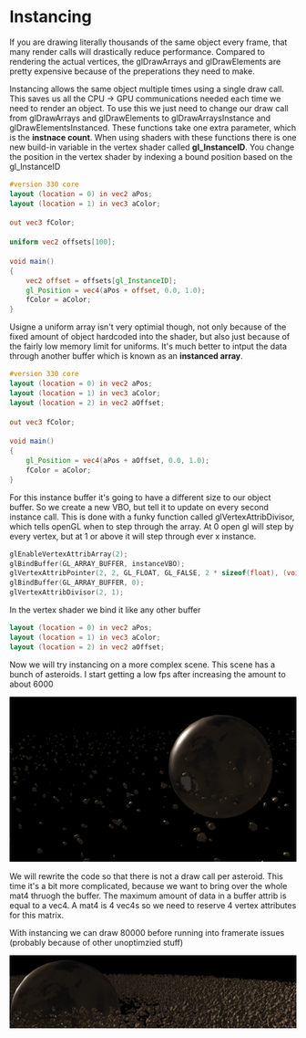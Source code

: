 # Instancing

If you are drawing literally thousands of the same object every frame, that many render calls will drastically reduce performance. Compared to rendering the actual vertices, the glDrawArrays and glDrawElements are pretty expensive because of the preperations they need to make. 

Instancing allows the same object multiple times using a single draw call. This saves us all the CPU -> GPU communications needed each time we need to render an object. To use this we just need to change our draw call from glDrawArrays and glDrawElements to glDrawArraysInstance and glDrawElementsInstanced. These functions take one extra parameter, which is the **instnace count**. When using shaders with these functions there is one new build-in variable in the vertex shader called **gl_InstanceID**. You change the position in the vertex shader by indexing a bound position based on the gl_InstanceID

```GLSL
#version 330 core
layout (location = 0) in vec2 aPos;
layout (location = 1) in vec3 aColor;

out vec3 fColor;

uniform vec2 offsets[100];

void main()
{
    vec2 offset = offsets[gl_InstanceID];
    gl_Position = vec4(aPos + offset, 0.0, 1.0);
    fColor = aColor;
}
```

Usigne a uniform array isn't very optimial though, not only because of the fixed amount of object hardcoded into the shader, but also just because of the fairly low memory limit for uniforms. 
It's much better to intput the data through another buffer which is known as an **instanced array**. 

```GLSL
#version 330 core
layout (location = 0) in vec2 aPos;
layout (location = 1) in vec3 aColor;
layout (location = 2) in vec2 aOffset;

out vec3 fColor;

void main()
{
    gl_Position = vec4(aPos + aOffset, 0.0, 1.0);
    fColor = aColor;
}  
```

For this instance buffer it's going to have a different size to our object buffer. So we create a new VBO, but tell it to update on every second instance call. This is done with a funky function called glVertexAttribDivisor, which tells openGL when to step through the array. At 0 open gl will step by every vertex, but at 1 or above it will step through ever x instance. 

```cpp
glEnableVertexAttribArray(2);
glBindBuffer(GL_ARRAY_BUFFER, instanceVBO);
glVertexAttribPointer(2, 2, GL_FLOAT, GL_FALSE, 2 * sizeof(float), (void*)0);
glBindBuffer(GL_ARRAY_BUFFER, 0);	
glVertexAttribDivisor(2, 1);  
```

In the vertex shader we bind it like any other buffer

```GLSL
layout (location = 0) in vec2 aPos;
layout (location = 1) in vec3 aColor;
layout (location = 2) in vec2 aOffset;
```

Now we will try instancing on a more complex scene. This scene has a bunch of asteroids. I start getting a low fps after increasing the amount to about 6000

![asteroids](./space_scene_begining.png)

We will rewrite the code so that there is not a draw call per asteroid. This time it's a bit more complicated, because we want to bring over the whole mat4 thruogh the buffer. The maximum amount of data in a buffer attrib is equal to a vec4. A mat4 is 4 vec4s so we need to reserve 4 vertex attributes for this matrix. 

With instancing we can draw 80000 before running into framerate issues (probably because of other unoptimzied stuff)

![instanced_asteroids](./space_scene_instancing.png)







